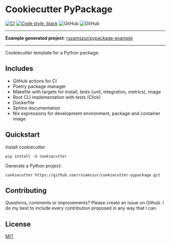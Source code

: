 # Cookiecutter PyPackage

[![CI](https://github.com/rszamszur/cookiecutter-pypackage/actions/workflows/main.yml/badge.svg)](https://github.com/rszamszur/cookiecutter-pypackage/actions/workflows/main.yml)
[![Code style: black](https://img.shields.io/badge/code%20style-black-000000.svg)](https://github.com/psf/black)
![GitHub](https://img.shields.io/badge/python-3.7%20%7C%203.8%20%7C%203.9%20%7C%203.10-blue)
![GitHub](https://img.shields.io/badge/license-MIT-blue)

---

**Example generated project**: [rszamszur/pypackage-example](https://github.com/rszamszur/pypackage-example)

---

Cookiecutter template for a Python package.

## Includes

* GitHub actions for CI
* Poetry package manager
* Makefile with targets for install, tests (unit, integration, metrics), image
* Root CLI implementation with tests (Click)
* Dockerfile
* Sphinx documentation
* Nix expressions for development environment, package and container image

## Quickstart

Install cookiecutter
```shell
pip install -U cookiecutter
```

Generate a Python project:
```shell
cookiecutter https://github.com/rszamszur/cookiecutter-pypackage.git
```

## Contributing
Questions, comments or improvements? Please create an issue on Github. I do my best to include every contribution proposed in any way that I can.

## License

[MIT](https://github.com/rszamszur/cookiecutter-pypackage/blob/master/LICENSE)
